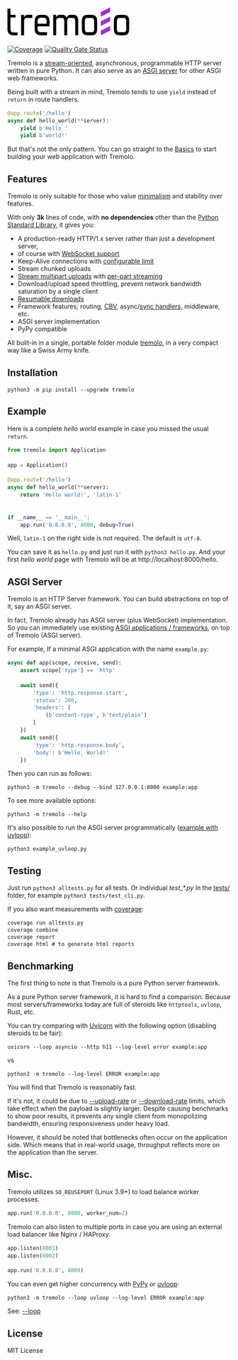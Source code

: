 ![Tremolo](https://raw.githubusercontent.com/nggit/tremolo/main/media/tremolo.png)
---

[![Coverage](https://sonarcloud.io/api/project_badges/measure?project=nggit_tremolo&metric=coverage)](https://sonarcloud.io/summary/new_code?id=nggit_tremolo)
[![Quality Gate Status](https://sonarcloud.io/api/project_badges/measure?project=nggit_tremolo&metric=alert_status)](https://sonarcloud.io/summary/new_code?id=nggit_tremolo)

Tremolo is a [stream-oriented](https://nggit.github.io/tremolo-docs/basics/yield.html), asynchronous, programmable HTTP server written in pure Python. It can also serve as an [ASGI server](#asgi-server) for other ASGI web frameworks.

Being built with a stream in mind, Tremolo tends to use `yield` instead of `return` in route handlers.

```python
@app.route('/hello')
async def hello_world(**server):
    yield b'Hello '
    yield b'world!'
```

But that's not the only pattern. You can go straight to the [Basics](https://nggit.github.io/tremolo-docs/basics/) to start building your web application with Tremolo.

## Features
Tremolo is only suitable for those who value [minimalism](https://en.wikipedia.org/wiki/Minimalism_%28computing%29) and stability over features.

With only **3k** lines of code, with **no dependencies** other than the [Python Standard Library](https://docs.python.org/3/library/index.html), it gives you:

* A production-ready HTTP/1.x server rather than just a development server,
* of course with [WebSocket support](https://nggit.github.io/tremolo-docs/reference/websocket/)
* Keep-Alive connections with [configurable limit](https://nggit.github.io/tremolo-docs/configuration.html#keepalive_connections)
* Stream chunked uploads
* [Stream multipart uploads](https://nggit.github.io/tremolo-docs/basics/body.html#multipart) with [per-part streaming](https://github.com/nggit/tremolo/pull/293)
* Download/upload speed throttling, prevent network bandwidth saturation by a single client
* [Resumable downloads](https://nggit.github.io/tremolo-docs/how-to/resumable-downloads.html)
* Framework features; routing, [CBV](https://nggit.github.io/tremolo-docs/basics/routing.html#class-based-views), async/[sync handlers](https://nggit.github.io/tremolo-docs/basics/handlers.html#synchronous-handlers), middleware, etc.
* ASGI server implementation
* PyPy compatible

All built-in in a single, portable folder module [tremolo](https://github.com/nggit/tremolo/tree/main/tremolo),
in a very compact way like a Swiss Army knife.

## Installation
```
python3 -m pip install --upgrade tremolo
```

## Example
Here is a complete *hello world* example in case you missed the usual `return`.

```python
from tremolo import Application

app = Application()

@app.route('/hello')
async def hello_world(**server):
    return 'Hello world!', 'latin-1'


if __name__ == '__main__':
    app.run('0.0.0.0', 8000, debug=True)
```

Well, `latin-1` on the right side is not required. The default is `utf-8`.

You can save it as `hello.py` and just run it with `python3 hello.py`.
And your first *hello world* page with Tremolo will be at http://localhost:8000/hello.

## ASGI Server
Tremolo is an HTTP Server framework. You can build abstractions on top of it, say an ASGI server.

In fact, Tremolo already has ASGI server (plus WebSocket) implementation.
So you can immediately use existing [ASGI applications / frameworks](https://asgi.readthedocs.io/en/latest/implementations.html#application-frameworks), on top of Tremolo (ASGI server).

For example, If a minimal ASGI application with the name `example.py`:

```python
async def app(scope, receive, send):
    assert scope['type'] == 'http'

    await send({
        'type': 'http.response.start',
        'status': 200,
        'headers': [
            (b'content-type', b'text/plain')
        ]
    })
    await send({
        'type': 'http.response.body',
        'body': b'Hello, World!'
    })
```

Then you can run as follows:

```
python3 -m tremolo --debug --bind 127.0.0.1:8000 example:app
```

To see more available options:

```
python3 -m tremolo --help
```

It's also possible to run the ASGI server programmatically ([example with uvloop](https://github.com/nggit/tremolo/blob/main/example_uvloop.py)):

```
python3 example_uvloop.py
```

## Testing
Just run `python3 alltests.py` for all tests. Or individual *test_\*.py* in the [tests/](https://github.com/nggit/tremolo/tree/main/tests) folder, for example `python3 tests/test_cli.py`.

If you also want measurements with [coverage](https://coverage.readthedocs.io/):

```
coverage run alltests.py
coverage combine
coverage report
coverage html # to generate html reports
```

## Benchmarking
The first thing to note is that Tremolo is a pure Python server framework.

As a pure Python server framework, it is hard to find a comparison.
Because most servers/frameworks today are full of steroids like `httptools`, `uvloop`, Rust, etc.

You can try comparing with [Uvicorn](https://www.uvicorn.org/) with the following option (disabling steroids to be fair):

```
uvicorn --loop asyncio --http h11 --log-level error example:app
```

vs

```
python3 -m tremolo --log-level ERROR example:app
```

You will find that Tremolo is reasonably fast.

If it's not, it could be due to [--upload-rate](https://nggit.github.io/tremolo-docs/configuration.html#upload_rate) or [--download-rate](https://nggit.github.io/tremolo-docs/configuration.html#download_rate) limits, which take effect when the payload is slightly larger.
Despite causing benchmarks to show poor results, it prevents any single client from monopolizing bandwidth, ensuring responsiveness under heavy load.

However, it should be noted that bottlenecks often occur on the application side.
Which means that in real-world usage, throughput reflects more on the application than the server.

## Misc.
Tremolo utilizes `SO_REUSEPORT` (Linux 3.9+) to load balance worker processes.

```python
app.run('0.0.0.0', 8000, worker_num=2)
```

Tremolo can also listen to multiple ports in case you are using an external load balancer like Nginx / HAProxy.

```python
app.listen(8001)
app.listen(8002)

app.run('0.0.0.0', 8000)
```

You can even get higher concurrency with [PyPy](https://www.pypy.org/) or [uvloop](https://magic.io/blog/uvloop-blazing-fast-python-networking/):

```
python3 -m tremolo --loop uvloop --log-level ERROR example:app
```

See: [--loop](https://nggit.github.io/tremolo-docs/configuration.html#loop)

## License
MIT License
